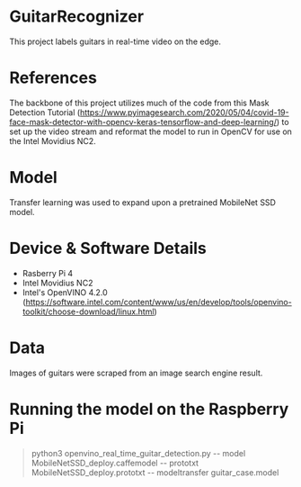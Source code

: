 # GuitarRecognizer
This project labels guitars in real-time video on the edge.

# References
The backbone of this project utilizes much of the code from this Mask Detection Tutorial (https://www.pyimagesearch.com/2020/05/04/covid-19-face-mask-detector-with-opencv-keras-tensorflow-and-deep-learning/) to set up the video stream and reformat the model to run in OpenCV for use on the Intel Movidius NC2.

# Model
Transfer learning was used to expand upon a pretrained MobileNet SSD model.

# Device & Software Details
 - Rasberry Pi 4 
 - Intel Movidius NC2
 - Intel's OpenVINO 4.2.0 (https://software.intel.com/content/www/us/en/develop/tools/openvino-toolkit/choose-download/linux.html)

# Data
Images of guitars were scraped from an image search engine result.

# Running the model on the Raspberry Pi
> python3 openvino_real_time_guitar_detection.py -- model MobileNetSSD_deploy.caffemodel -- prototxt MobileNetSSD_deploy.prototxt -- modeltransfer guitar_case.model

